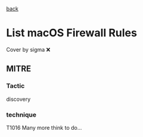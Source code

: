 [back](../index.md)
# List macOS Firewall Rules
Cover by sigma :x: 
## MITRE
### Tactic
discovery
### technique
T1016
Many more think to do...